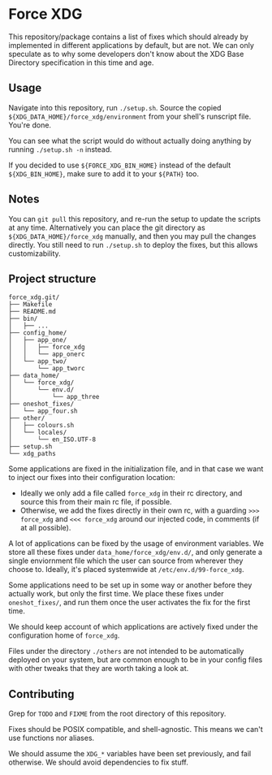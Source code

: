 
# Force XDG

This repository/package contains a list of fixes which should already by implemented in different applications by default, but are not. We can only speculate as to why some developers don't know about the XDG Base Directory specification in this time and age.

## Usage
Navigate into this repository, run `./setup.sh`. Source the copied `${XDG_DATA_HOME}/force_xdg/environment` from your shell's runscript file. You're done.

You can see what the script would do without actually doing anything by running `./setup.sh -n` instead.

If you decided to use `${FORCE_XDG_BIN_HOME}` instead of the default `${XDG_BIN_HOME}`, make sure to add it to your `${PATH}` too.

## Notes

You can `git pull` this repository, and re-run the setup to update the scripts at any time. Alternatively you can place the git directory as `${XDG_DATA_HOME}/force_xdg` manually, and then you may pull the changes directly. You still need to run `./setup.sh` to deploy the fixes, but this allows customizability.


## Project structure

```
force_xdg.git/
├── Makefile
├── README.md
├── bin/
│   ├── ...
├── config_home/
│   ├── app_one/
│   │   ├── force_xdg
│   │   └── app_onerc
│   └── app_two/
│       └── app_tworc
├── data_home/
│   └── force_xdg/
│       └── env.d/
│           └── app_three
├── oneshot_fixes/
│   └── app_four.sh
├── other/
│   ├── colours.sh
│   └── locales/
│       └── en_ISO.UTF-8
├── setup.sh
└── xdg_paths
```

Some applications are fixed in the initialization file, and in that case we want to inject our fixes into their configuration location: 
- Ideally we only add a file called `force_xdg` in their rc directory, and source this from their main rc file, if possible.
- Otherwise, we add the fixes directly in their own rc, with a guarding `>>> force_xdg` and `<<< force_xdg` around our injected code, in comments (if at all possible).

A lot of applications can be fixed by the usage of environment variables. We store all these fixes under `data_home/force_xdg/env.d/`, and only generate a single enviornment file which the user can source from wherever they choose to. Ideally, it's placed systemwide at `/etc/env.d/99-force_xdg`.

Some applications need to be set up in some way or another before they actually work, but only the first time. We place these fixes under `oneshot_fixes/`, and run them once the user activates the fix for the first time.

We should keep account of which applications are actively fixed under the configuration home of `force_xdg`.

Files under the directory `./others` are not intended to be automatically deployed on your system, but are common enough to be in your config files with other tweaks that they are worth taking a look at.

## Contributing

Grep for `TODO` and `FIXME` from the root directory of this repository. 

Fixes should be POSIX compatible, and shell-agnostic. This means we can't use functions nor aliases.

We should assume the `XDG_*` variables have been set previously, and fail otherwise. We should avoid dependencies to fix stuff.
